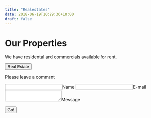 ```yaml
---
title: "Realestates"
date: 2018-06-19T10:29:36+10:00
draft: false
---
```

# Our Properties

We have residental and commercials available for rent.

<button>Real Estate</button>

Please leave a comment

<form method="POST"    action="https://api.staticman.net/v2/entry/anapitalai/staticmaninuse">
  <input name="options[redirect]" type="hidden" value="https://https://pailblog.netlify.com">
  <!-- e.g. "2016-01-02-this-is-a-post" -->
  <input name="options[slug]" type="hidden" value="{{ page.slug }}">
  <label><input name="fields[name]" type="text">Name</label>
  <label><input name="fields[email]" type="email">E-mail</label>
  <label><textarea name="fields[message]"></textarea>Message</label>
  
  <button type="submit">Go!</button>
</form>